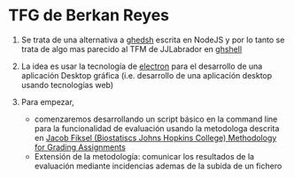 # TFG de Berkan Reyes

1. Se trata de una alternativa a [ghedsh](https://github.com/ULL-ESIT-GRADOII-TFG/ghedsh) escrita en NodeJS y por lo tanto se trata de algo mas parecido al TFM de JJLabrador en [ghshell](https://github.com/ULL-ESIT-GRADOII-TFG/ghshell)
2. La idea es usar la tecnología de [electron](https://github.com/electron/electron) para el desarrollo de una aplicación Desktop gráfica (i.e. desarrollo de una aplicación desktop usando tecnologías web)
3. Para empezar, 

   - comenzaremos desarrollando un script básico en la command line para la funcionalidad de evaluación usando la metodologa descrita en [Jacob Fiksel (Biostatiscs Johns Hopkins College) Methodology for Grading Assignments](https://ull-pfpdi-github-1718.github.io/_book/automated-gradingevaluacion-automatica.html)
   - Extensión de la metodología: comunicar los resultados de la evaluación mediante incidencias ademas de la subida de un fichero
